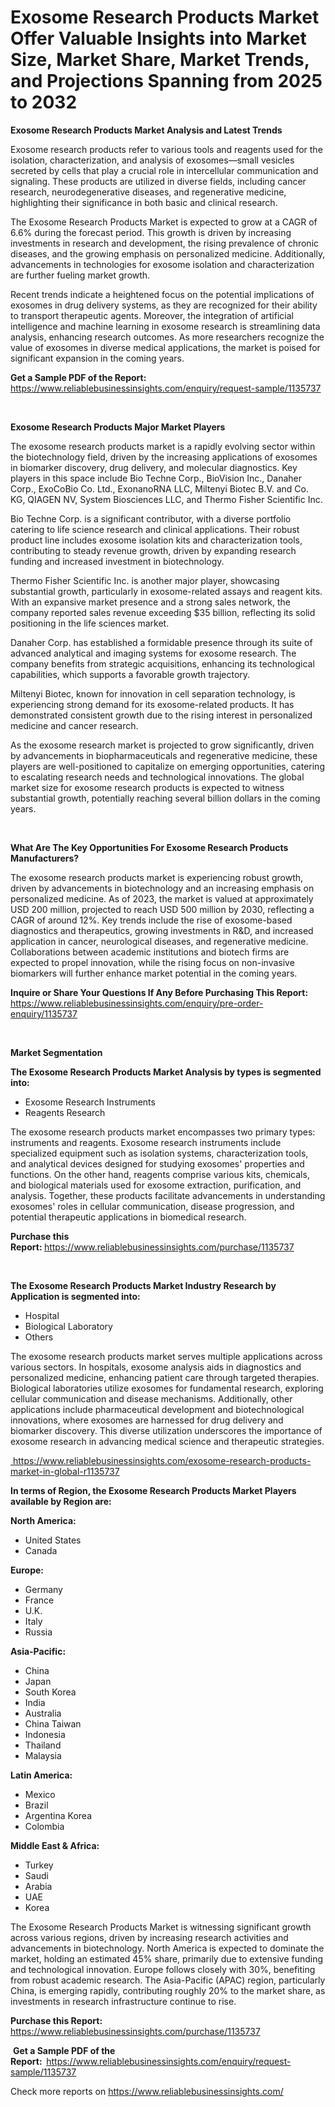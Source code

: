 <p><h1>Exosome Research Products Market Offer Valuable Insights into Market Size, Market Share, Market Trends, and Projections Spanning from 2025 to 2032</h1></p><p><strong>Exosome Research Products Market Analysis and Latest Trends</strong></p>
<p><p>Exosome research products refer to various tools and reagents used for the isolation, characterization, and analysis of exosomes—small vesicles secreted by cells that play a crucial role in intercellular communication and signaling. These products are utilized in diverse fields, including cancer research, neurodegenerative diseases, and regenerative medicine, highlighting their significance in both basic and clinical research.</p><p>The Exosome Research Products Market is expected to grow at a CAGR of 6.6% during the forecast period. This growth is driven by increasing investments in research and development, the rising prevalence of chronic diseases, and the growing emphasis on personalized medicine. Additionally, advancements in technologies for exosome isolation and characterization are further fueling market growth. </p><p>Recent trends indicate a heightened focus on the potential implications of exosomes in drug delivery systems, as they are recognized for their ability to transport therapeutic agents. Moreover, the integration of artificial intelligence and machine learning in exosome research is streamlining data analysis, enhancing research outcomes. As more researchers recognize the value of exosomes in diverse medical applications, the market is poised for significant expansion in the coming years.</p></p>
<p><strong>Get a Sample PDF of the Report:&nbsp;</strong> <a href="https://www.reliablebusinessinsights.com/enquiry/request-sample/1135737?utm_campaign=2524&utm_medium=2&utm_source=Github&utm_content=ia&utm_term=03032025&utm_id=exosome-research-products">https://www.reliablebusinessinsights.com/enquiry/request-sample/1135737</a></p>
<p>&nbsp;</p>
<p><strong>Exosome Research Products Major Market Players</strong></p>
<p><p>The exosome research products market is a rapidly evolving sector within the biotechnology field, driven by the increasing applications of exosomes in biomarker discovery, drug delivery, and molecular diagnostics. Key players in this space include Bio Techne Corp., BioVision Inc., Danaher Corp., ExoCoBio Co. Ltd., ExonanoRNA LLC, Miltenyi Biotec B.V. and Co. KG, QIAGEN NV, System Biosciences LLC, and Thermo Fisher Scientific Inc.</p><p>Bio Techne Corp. is a significant contributor, with a diverse portfolio catering to life science research and clinical applications. Their robust product line includes exosome isolation kits and characterization tools, contributing to steady revenue growth, driven by expanding research funding and increased investment in biotechnology.</p><p>Thermo Fisher Scientific Inc. is another major player, showcasing substantial growth, particularly in exosome-related assays and reagent kits. With an expansive market presence and a strong sales network, the company reported sales revenue exceeding $35 billion, reflecting its solid positioning in the life sciences market.</p><p>Danaher Corp. has established a formidable presence through its suite of advanced analytical and imaging systems for exosome research. The company benefits from strategic acquisitions, enhancing its technological capabilities, which supports a favorable growth trajectory.</p><p>Miltenyi Biotec, known for innovation in cell separation technology, is experiencing strong demand for its exosome-related products. It has demonstrated consistent growth due to the rising interest in personalized medicine and cancer research.</p><p>As the exosome research market is projected to grow significantly, driven by advancements in biopharmaceuticals and regenerative medicine, these players are well-positioned to capitalize on emerging opportunities, catering to escalating research needs and technological innovations. The global market size for exosome research products is expected to witness substantial growth, potentially reaching several billion dollars in the coming years.</p></p>
<p>&nbsp;</p>
<p><strong>What Are The Key Opportunities For Exosome Research Products Manufacturers?</strong></p>
<p><p>The exosome research products market is experiencing robust growth, driven by advancements in biotechnology and an increasing emphasis on personalized medicine. As of 2023, the market is valued at approximately USD 200 million, projected to reach USD 500 million by 2030, reflecting a CAGR of around 12%. Key trends include the rise of exosome-based diagnostics and therapeutics, growing investments in R&D, and increased application in cancer, neurological diseases, and regenerative medicine. Collaborations between academic institutions and biotech firms are expected to propel innovation, while the rising focus on non-invasive biomarkers will further enhance market potential in the coming years.</p></p>
<p><strong>Inquire or Share Your Questions If Any Before Purchasing This Report:</strong> <a href="https://www.reliablebusinessinsights.com/enquiry/pre-order-enquiry/1135737?utm_campaign=2524&utm_medium=2&utm_source=Github&utm_content=ia&utm_term=03032025&utm_id=exosome-research-products">https://www.reliablebusinessinsights.com/enquiry/pre-order-enquiry/1135737</a></p>
<p>&nbsp;</p>
<p><strong>Market Segmentation</strong></p>
<p><strong>The Exosome Research Products Market Analysis by types is segmented into:</strong></p>
<p><ul><li>Exosome Research Instruments</li><li>Reagents Research</li></ul></p>
<p><p>The exosome research products market encompasses two primary types: instruments and reagents. Exosome research instruments include specialized equipment such as isolation systems, characterization tools, and analytical devices designed for studying exosomes' properties and functions. On the other hand, reagents comprise various kits, chemicals, and biological materials used for exosome extraction, purification, and analysis. Together, these products facilitate advancements in understanding exosomes' roles in cellular communication, disease progression, and potential therapeutic applications in biomedical research.</p></p>
<p><strong>Purchase this Report:&nbsp;</strong><a href="https://www.reliablebusinessinsights.com/purchase/1135737?utm_campaign=2524&utm_medium=2&utm_source=Github&utm_content=ia&utm_term=03032025&utm_id=exosome-research-products">https://www.reliablebusinessinsights.com/purchase/1135737</a></p>
<p>&nbsp;</p>
<p><strong>The Exosome Research Products Market Industry Research by Application is segmented into:</strong></p>
<p><ul><li>Hospital</li><li>Biological Laboratory</li><li>Others</li></ul></p>
<p><p>The exosome research products market serves multiple applications across various sectors. In hospitals, exosome analysis aids in diagnostics and personalized medicine, enhancing patient care through targeted therapies. Biological laboratories utilize exosomes for fundamental research, exploring cellular communication and disease mechanisms. Additionally, other applications include pharmaceutical development and biotechnological innovations, where exosomes are harnessed for drug delivery and biomarker discovery. This diverse utilization underscores the importance of exosome research in advancing medical science and therapeutic strategies.</p></p>
<p><a href="https://www.reliablebusinessinsights.com/exosome-research-products-market-in-global-r1135737?utm_campaign=2524&utm_medium=2&utm_source=Github&utm_content=ia&utm_term=03032025&utm_id=exosome-research-products">&nbsp;https://www.reliablebusinessinsights.com/exosome-research-products-market-in-global-r1135737</a></p>
<p><strong>In terms of Region, the Exosome Research Products Market Players available by Region are:</strong></p>
<p>
    <p> <strong> North America: </strong>
        <ul>
            <li>United States</li>
            <li>Canada</li>
        </ul>
        </p> 
    <p> <strong> Europe: </strong>
        <ul>
            <li>Germany</li>
            <li>France</li>
            <li>U.K.</li>
            <li>Italy</li>
            <li>Russia</li>
        </ul>
        </p> 
    <p> <strong> Asia-Pacific: </strong>
        <ul>
            <li>China</li>
            <li>Japan</li>
            <li>South Korea</li>
            <li>India</li>
            <li>Australia</li>
            <li>China Taiwan</li>
            <li>Indonesia</li>
            <li>Thailand</li>
            <li>Malaysia</li>
        </ul>
        </p> 
    <p> <strong> Latin America: </strong>
        <ul>
            <li>Mexico</li>
            <li>Brazil</li>
            <li>Argentina Korea</li>
            <li>Colombia</li>
        </ul>
        </p> 
    <p> <strong> Middle East & Africa: </strong>
        <ul>
            <li>Turkey</li>
            <li>Saudi</li>
            <li>Arabia</li>
            <li>UAE</li>
            <li>Korea</li>
        </ul>
    </p>
    </p>
<p><p>The Exosome Research Products Market is witnessing significant growth across various regions, driven by increasing research activities and advancements in biotechnology. North America is expected to dominate the market, holding an estimated 45% share, primarily due to extensive funding and technological innovation. Europe follows closely with 30%, benefiting from robust academic research. The Asia-Pacific (APAC) region, particularly China, is emerging rapidly, contributing roughly 20% to the market share, as investments in research infrastructure continue to rise.</p></p>
<p><strong>Purchase this Report: </strong><a href="https://www.reliablebusinessinsights.com/purchase/1135737?utm_campaign=2524&utm_medium=2&utm_source=Github&utm_content=ia&utm_term=03032025&utm_id=exosome-research-products">https://www.reliablebusinessinsights.com/purchase/1135737</a></p>
<p>&nbsp;<strong>Get a Sample PDF of the Report:&nbsp;&nbsp;</strong><a href="https://www.reliablebusinessinsights.com/enquiry/request-sample/1135737?utm_campaign=2524&utm_medium=2&utm_source=Github&utm_content=ia&utm_term=03032025&utm_id=exosome-research-products">https://www.reliablebusinessinsights.com/enquiry/request-sample/1135737</a></p>
<p><strong></strong></p>
<p>Check more reports on <a href="https://www.reliablebusinessinsights.com/?utm_campaign=2524&utm_medium=2&utm_source=Github&utm_content=ia&utm_term=03032025&utm_id=exosome-research-products">https://www.reliablebusinessinsights.com/</a></p>